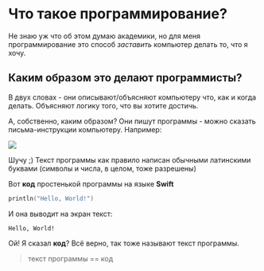 # Что такое программирование?

Не знаю уж что об этом думаю академики, но для меня программирование это способ *заставить* компьютер делать то, что я хочу.

## Каким образом это делают программисты? 
В двух словах - они описывают/объясняют компьютеру что, как и когда делать. Объясняют логику того, что вы хотите достичь. 

А, собственно, каким образом? 
Они пишут программы - можно сказать письма-инструкции компьютеру. Например:

![](http://static.fjcdn.com/pictures/Can+i+touch+your+butt+in+elvish_4028d1_4310327.png)

Шучу ;) Текст программы как правило написан обычными латинскими буквами (символы и числа, в целом, тоже разрешены)

Вот **код** простенькой программы на языке **Swift**
```swift
println("Hello, World!")
```

И она выводит на экран текст:
```
Hello, World!
```

Ой! Я сказал **код**? Всё верно, так тоже называют текст программы.

> текст программы == код
